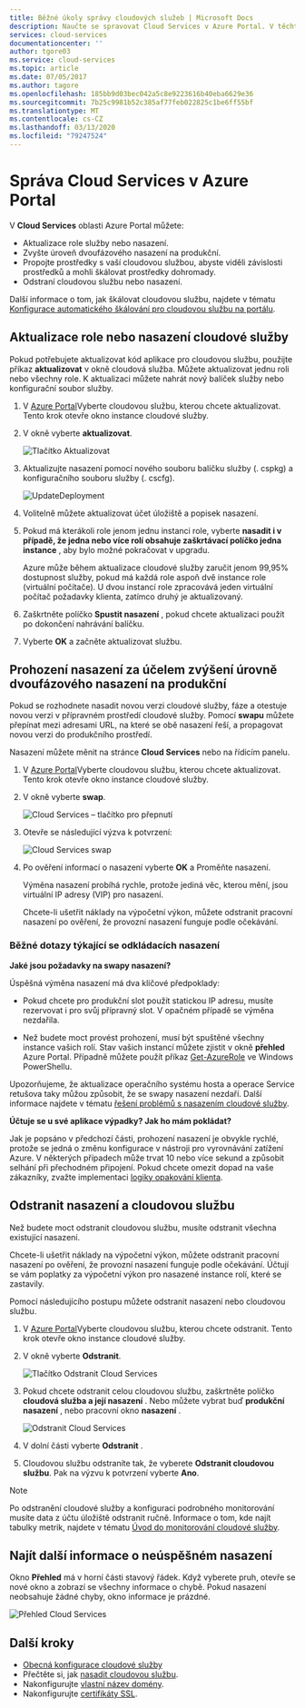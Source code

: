 ```yaml
---
title: Běžné úkoly správy cloudových služeb | Microsoft Docs
description: Naučte se spravovat Cloud Services v Azure Portal. V těchto příkladech se používá Azure Portal.
services: cloud-services
documentationcenter: ''
author: tgore03
ms.service: cloud-services
ms.topic: article
ms.date: 07/05/2017
ms.author: tagore
ms.openlocfilehash: 185bb9d03bec042a5c8e9223616b40eba6629e36
ms.sourcegitcommit: 7b25c9981b52c385af77feb022825c1be6ff55bf
ms.translationtype: MT
ms.contentlocale: cs-CZ
ms.lasthandoff: 03/13/2020
ms.locfileid: "79247524"
---
```

# <a name="manage-cloud-services-in-the-azure-portal"></a>Správa Cloud Services v Azure Portal
V **Cloud Services** oblasti Azure Portal můžete:

* Aktualizace role služby nebo nasazení.
* Zvyšte úroveň dvoufázového nasazení na produkční.
* Propojte prostředky s vaší cloudovou službou, abyste viděli závislosti prostředků a mohli škálovat prostředky dohromady.
* Odstraní cloudovou službu nebo nasazení.

Další informace o tom, jak škálovat cloudovou službu, najdete v tématu [Konfigurace automatického škálování pro cloudovou službu na portálu](cloud-services-how-to-scale-portal.md).

## <a name="update-a-cloud-service-role-or-deployment"></a>Aktualizace role nebo nasazení cloudové služby
Pokud potřebujete aktualizovat kód aplikace pro cloudovou službu, použijte příkaz **aktualizovat** v okně cloudová služba. Můžete aktualizovat jednu roli nebo všechny role. K aktualizaci můžete nahrát nový balíček služby nebo konfigurační soubor služby.

1. V [Azure Portal][Azure portal]Vyberte cloudovou službu, kterou chcete aktualizovat. Tento krok otevře okno instance cloudové služby.

2. V okně vyberte **aktualizovat**.

    ![Tlačítko Aktualizovat](./media/cloud-services-how-to-manage-portal/update-button.png)

3. Aktualizujte nasazení pomocí nového souboru balíčku služby (. cspkg) a konfiguračního souboru služby (. cscfg).

    ![UpdateDeployment](./media/cloud-services-how-to-manage-portal/update-blade.png)

4. Volitelně můžete aktualizovat účet úložiště a popisek nasazení.

5. Pokud má kterákoli role jenom jednu instanci role, vyberte **nasadit i v případě, že jedna nebo více rolí obsahuje zaškrtávací políčko jedna instance** , aby bylo možné pokračovat v upgradu.

    Azure může během aktualizace cloudové služby zaručit jenom 99,95% dostupnost služby, pokud má každá role aspoň dvě instance role (virtuální počítače). U dvou instancí role zpracovává jeden virtuální počítač požadavky klienta, zatímco druhý je aktualizovaný.

6. Zaškrtněte políčko **Spustit nasazení** , pokud chcete aktualizaci použít po dokončení nahrávání balíčku.

7. Vyberte **OK** a začněte aktualizovat službu.

## <a name="swap-deployments-to-promote-a-staged-deployment-to-production"></a>Prohození nasazení za účelem zvýšení úrovně dvoufázového nasazení na produkční
Pokud se rozhodnete nasadit novou verzi cloudové služby, fáze a otestuje novou verzi v přípravném prostředí cloudové služby. Pomocí **swapu** můžete přepínat mezi adresami URL, na které se obě nasazení řeší, a propagovat novou verzi do produkčního prostředí.

Nasazení můžete měnit na stránce **Cloud Services** nebo na řídicím panelu.

1. V [Azure Portal][Azure portal]Vyberte cloudovou službu, kterou chcete aktualizovat. Tento krok otevře okno instance cloudové služby.

2. V okně vyberte **swap**.

    ![Cloud Services – tlačítko pro přepnutí](./media/cloud-services-how-to-manage-portal/swap-button.png)

3. Otevře se následující výzva k potvrzení:

    ![Cloud Services swap](./media/cloud-services-how-to-manage-portal/swap-prompt.png)

4. Po ověření informací o nasazení vyberte **OK** a Proměňte nasazení.

    Výměna nasazení probíhá rychle, protože jediná věc, kterou mění, jsou virtuální IP adresy (VIP) pro nasazení.

    Chcete-li ušetřit náklady na výpočetní výkon, můžete odstranit pracovní nasazení po ověření, že provozní nasazení funguje podle očekávání.

### <a name="common-questions-about-swapping-deployments"></a>Běžné dotazy týkající se odkládacích nasazení

**Jaké jsou požadavky na swapy nasazení?**

Úspěšná výměna nasazení má dva klíčové předpoklady:

- Pokud chcete pro produkční slot použít statickou IP adresu, musíte rezervovat i pro svůj přípravný slot. V opačném případě se výměna nezdařila.

- Než budete moct provést prohození, musí být spuštěné všechny instance vašich rolí. Stav vašich instancí můžete zjistit v okně **přehled** Azure Portal. Případně můžete použít příkaz [Get-AzureRole](/powershell/module/servicemanagement/azure/get-azurerole?view=azuresmps-3.7.0) ve Windows PowerShellu.

Upozorňujeme, že aktualizace operačního systému hosta a operace Service retušova taky můžou způsobit, že se swapy nasazení nezdaří. Další informace najdete v tématu [řešení problémů s nasazením cloudové služby](cloud-services-troubleshoot-deployment-problems.md).

**Účtuje se u své aplikace výpadky? Jak ho mám pokládat?**

Jak je popsáno v předchozí části, prohození nasazení je obvykle rychlé, protože se jedná o změnu konfigurace v nástroji pro vyrovnávání zatížení Azure. V některých případech může trvat 10 nebo více sekund a způsobit selhání při přechodném připojení. Pokud chcete omezit dopad na vaše zákazníky, zvažte implementaci [logiky opakování klienta](../best-practices-retry-general.md).

## <a name="delete-deployments-and-a-cloud-service"></a>Odstranit nasazení a cloudovou službu
Než budete moct odstranit cloudovou službu, musíte odstranit všechna existující nasazení.

Chcete-li ušetřit náklady na výpočetní výkon, můžete odstranit pracovní nasazení po ověření, že provozní nasazení funguje podle očekávání. Účtují se vám poplatky za výpočetní výkon pro nasazené instance rolí, které se zastavily.

Pomocí následujícího postupu můžete odstranit nasazení nebo cloudovou službu.

1. V [Azure Portal][Azure portal]Vyberte cloudovou službu, kterou chcete odstranit. Tento krok otevře okno instance cloudové služby.

2. V okně vyberte **Odstranit**.

    ![Tlačítko Odstranit Cloud Services](./media/cloud-services-how-to-manage-portal/delete-button.png)

3. Pokud chcete odstranit celou cloudovou službu, zaškrtněte políčko **cloudová služba a její nasazení** . Nebo můžete vybrat buď **produkční nasazení** , nebo pracovní okno **nasazení** .

    ![Odstranit Cloud Services](./media/cloud-services-how-to-manage-portal/delete-blade.png)

4. V dolní části vyberte **Odstranit** .

5. Cloudovou službu odstraníte tak, že vyberete **Odstranit cloudovou službu**. Pak na výzvu k potvrzení vyberte **Ano**.

> [!NOTE]
> Po odstranění cloudové služby a konfiguraci podrobného monitorování musíte data z účtu úložiště odstranit ručně. Informace o tom, kde najít tabulky metrik, najdete v tématu [Úvod do monitorování cloudové služby](cloud-services-how-to-monitor.md).


## <a name="find-more-information-about-failed-deployments"></a>Najít další informace o neúspěšném nasazení
Okno **Přehled** má v horní části stavový řádek. Když vyberete pruh, otevře se nové okno a zobrazí se všechny informace o chybě. Pokud nasazení neobsahuje žádné chyby, okno informace je prázdné.

![Přehled Cloud Services](./media/cloud-services-how-to-manage-portal/status-info.png)



[Azure portal]: https://portal.azure.com

## <a name="next-steps"></a>Další kroky
* [Obecná konfigurace cloudové služby](cloud-services-how-to-configure-portal.md)
* Přečtěte si, jak [nasadit cloudovou službu](cloud-services-how-to-create-deploy-portal.md).
* Nakonfigurujte [vlastní název domény](cloud-services-custom-domain-name-portal.md).
* Nakonfigurujte [certifikáty SSL](cloud-services-configure-ssl-certificate-portal.md).



